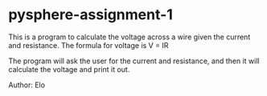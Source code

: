 # pysphere-assignment-1
This is a program to calculate the voltage across a wire given the current and resistance. The formula for voltage is V = IR

The program will ask the user for the current and resistance, and then it will calculate the voltage and print it out.

Author: Elo

